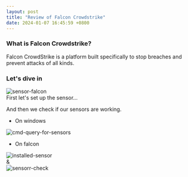 ```yaml
---
layout: post
title: "Review of Falcon Crowdstrike"
date: 2024-01-07 16:45:59 +0800
---
```

### What is Falcon Crowdstrike?  
Falcon CrowdStrike is a platform built specifically to stop breaches and prevent attacks of all kinds.  

### Let's dive in  
![sensor-falcon](https://github.com/3xg3lin/3xg3lin.github.io/assets/73038148/835ef1ba-e44e-4f41-b289-4655706f7701)  
First let's set up the sensor...  

And then we check if our sensors are working.  
- On windows

![cmd-query-for-sensors](https://github.com/3xg3lin/3xg3lin.github.io/assets/73038148/e14550ad-8c1c-4ef7-82d0-30ae251450c1)  

- On falcon

![installed-sensor](https://github.com/3xg3lin/3xg3lin.github.io/assets/73038148/32f16834-4981-4c6f-8332-39144eaf7835)  
&  
![sensorr-check](https://github.com/3xg3lin/3xg3lin.github.io/assets/73038148/c147e84a-a4e2-4e25-aa1a-033bd073b519)  




